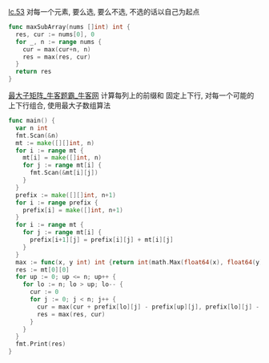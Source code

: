 [lc.53](https://leetcode.cn/problems/maximum-subarray/description/?envType=study-plan-v2&envId=top-100-liked)
对每一个元素, 要么选, 要么不选, 不选的话以自己为起点
```go
func maxSubArray(nums []int) int {
  res, cur := nums[0], 0
  for _, n := range nums {
    cur = max(cur+n, n)
    res = max(res, cur)
  }
  return res
}
```

[最大子矩阵_牛客题霸_牛客网](https://www.nowcoder.com/practice/a5a0b05f0505406ca837a3a76a5419b3?tpId=308&tqId=23655&sourceUrl=%2Fexam%2Foj%3Fpage%3D1%26tab%3D%25E7%25AE%2597%25E6%25B3%2595%25E7%25AF%2587%26topicId%3D308)
计算每列上的前缀和
固定上下行, 对每一个可能的上下行组合, 使用最大子数组算法
```go
func main() {
  var n int
  fmt.Scan(&n)
  mt := make([][]int, n)
  for i := range mt {
    mt[i] = make([]int, n)
    for j := range mt[i] {
      fmt.Scan(&mt[i][j])
    }
  }
  prefix := make([][]int, n+1)
  for i := range prefix {
    prefix[i] = make([]int, n+1)
  }
  for i := range mt {
    for j := range mt[i] {
      prefix[i+1][j] = prefix[i][j] + mt[i][j]
    }
  }
  max := func(x, y int) int {return int(math.Max(float64(x), float64(y)))}
  res := mt[0][0]
  for up := 0; up <= n; up++ {
    for lo := n; lo > up; lo-- {
      cur := 0
      for j := 0; j < n; j++ {
        cur = max(cur + prefix[lo][j] - prefix[up][j], prefix[lo][j] - prefix[up][j])
        res = max(res, cur)
      }
    }
  }
  fmt.Print(res)
}
```